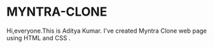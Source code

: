 # MYNTRA-CLONE
Hi,everyone.This is Aditya Kumar.
I've created Myntra Clone web page using HTML and CSS .

